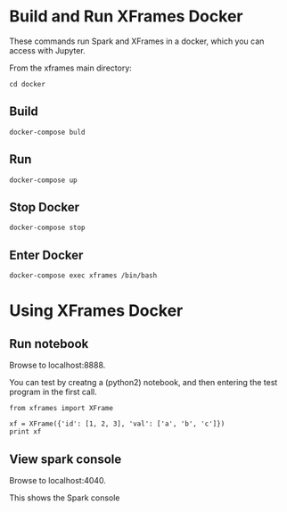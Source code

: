Build and Run XFrames Docker
============================

These commands run Spark and XFrames in a docker,
which you can access with Jupyter.

From the xframes main directory:

    cd docker

Build
-----
    docker-compose buld

Run
---
    docker-compose up

Stop Docker
-----------
    docker-compose stop

Enter Docker
------------
    docker-compose exec xframes /bin/bash
    
Using XFrames Docker
====================

Run notebook
------------
Browse to localhost:8888.

You can test by creatng a (python2) notebook, and then
entering the test program in the first call.

    from xframes import XFrame

    xf = XFrame({'id': [1, 2, 3], 'val': ['a', 'b', 'c']})
    print xf

View spark console
------------------
Browse to localhost:4040.

This shows the Spark console